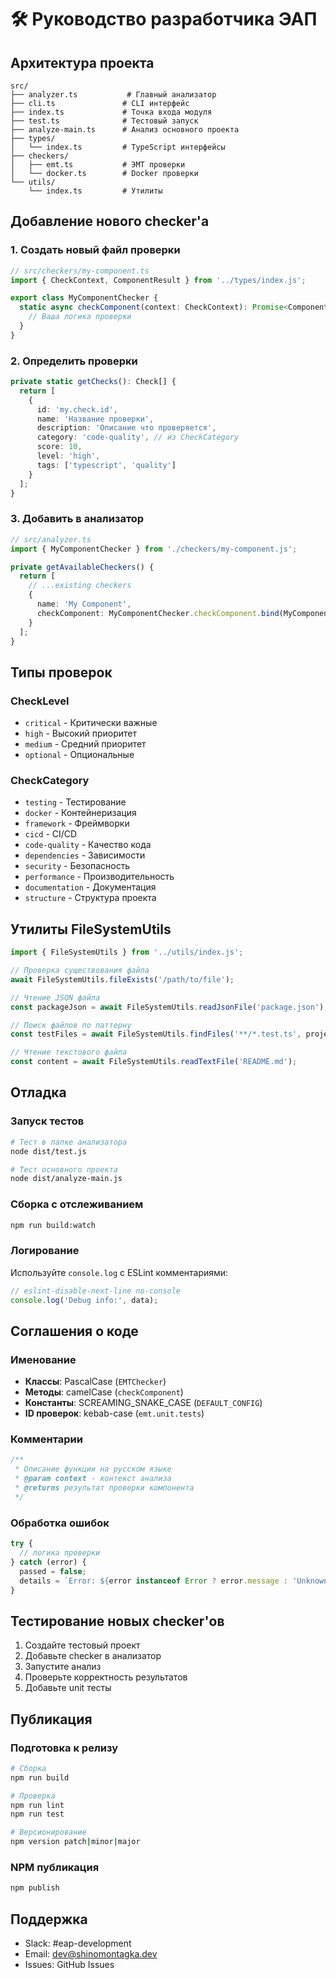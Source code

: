 # 🛠️ Руководство разработчика ЭАП

## Архитектура проекта

```
src/
├── analyzer.ts           # Главный анализатор
├── cli.ts               # CLI интерфейс
├── index.ts             # Точка входа модуля
├── test.ts              # Тестовый запуск
├── analyze-main.ts      # Анализ основного проекта
├── types/
│   └── index.ts         # TypeScript интерфейсы
├── checkers/
│   ├── emt.ts           # ЭМТ проверки
│   └── docker.ts        # Docker проверки
└── utils/
    └── index.ts         # Утилиты
```

## Добавление нового checker'а

### 1. Создать новый файл проверки

```typescript
// src/checkers/my-component.ts
import { CheckContext, ComponentResult } from '../types/index.js';

export class MyComponentChecker {
  static async checkComponent(context: CheckContext): Promise<ComponentResult> {
    // Ваша логика проверки
  }
}
```

### 2. Определить проверки

```typescript
private static getChecks(): Check[] {
  return [
    {
      id: 'my.check.id',
      name: 'Название проверки',
      description: 'Описание что проверяется',
      category: 'code-quality', // из CheckCategory
      score: 10,
      level: 'high',
      tags: ['typescript', 'quality']
    }
  ];
}
```

### 3. Добавить в анализатор

```typescript
// src/analyzer.ts
import { MyComponentChecker } from './checkers/my-component.js';

private getAvailableCheckers() {
  return [
    // ...existing checkers
    {
      name: 'My Component',
      checkComponent: MyComponentChecker.checkComponent.bind(MyComponentChecker)
    }
  ];
}
```

## Типы проверок

### CheckLevel

- `critical` - Критически важные
- `high` - Высокий приоритет
- `medium` - Средний приоритет
- `optional` - Опциональные

### CheckCategory

- `testing` - Тестирование
- `docker` - Контейнеризация
- `framework` - Фреймворки
- `cicd` - CI/CD
- `code-quality` - Качество кода
- `dependencies` - Зависимости
- `security` - Безопасность
- `performance` - Производительность
- `documentation` - Документация
- `structure` - Структура проекта

## Утилиты FileSystemUtils

```typescript
import { FileSystemUtils } from '../utils/index.js';

// Проверка существования файла
await FileSystemUtils.fileExists('/path/to/file');

// Чтение JSON файла
const packageJson = await FileSystemUtils.readJsonFile('package.json');

// Поиск файлов по паттерну
const testFiles = await FileSystemUtils.findFiles('**/*.test.ts', projectPath);

// Чтение текстового файла
const content = await FileSystemUtils.readTextFile('README.md');
```

## Отладка

### Запуск тестов

```bash
# Тест в папке анализатора
node dist/test.js

# Тест основного проекта
node dist/analyze-main.js
```

### Сборка с отслеживанием

```bash
npm run build:watch
```

### Логирование

Используйте `console.log` с ESLint комментариями:

```typescript
// eslint-disable-next-line no-console
console.log('Debug info:', data);
```

## Соглашения о коде

### Именование

- **Классы**: PascalCase (`EMTChecker`)
- **Методы**: camelCase (`checkComponent`)
- **Константы**: SCREAMING_SNAKE_CASE (`DEFAULT_CONFIG`)
- **ID проверок**: kebab-case (`emt.unit.tests`)

### Комментарии

```typescript
/**
 * Описание функции на русском языке
 * @param context - контекст анализа
 * @returns результат проверки компонента
 */
```

### Обработка ошибок

```typescript
try {
  // логика проверки
} catch (error) {
  passed = false;
  details = `Error: ${error instanceof Error ? error.message : 'Unknown error'}`;
}
```

## Тестирование новых checker'ов

1. Создайте тестовый проект
2. Добавьте checker в анализатор
3. Запустите анализ
4. Проверьте корректность результатов
5. Добавьте unit тесты

## Публикация

### Подготовка к релизу

```bash
# Сборка
npm run build

# Проверка
npm run lint
npm run test

# Версионирование
npm version patch|minor|major
```

### NPM публикация

```bash
npm publish
```

## Поддержка

- Slack: #eap-development
- Email: dev@shinomontagka.dev
- Issues: GitHub Issues

